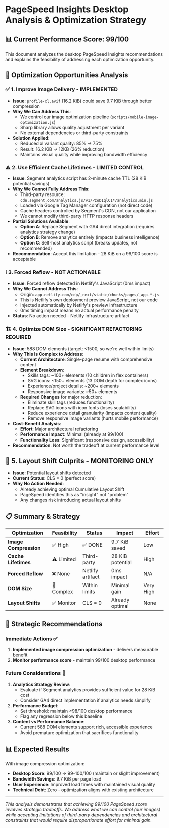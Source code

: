 # PageSpeed Insights Desktop Analysis & Optimization Strategy

## 📊 Current Performance Score: 99/100

This document analyzes the desktop PageSpeed Insights recommendations and explains the feasibility of addressing each optimization opportunity.

## 🎯 Optimization Opportunities Analysis

### ✅ **1. Improve Image Delivery** - IMPLEMENTED
- **Issue**: `profile-xl.avif` (16.2 KiB) could save 9.7 KiB through better compression
- **Why We Can Address This**: 
  - We control our image optimization pipeline (`scripts/mobile-image-optimization.js`)
  - Sharp library allows quality adjustment per variant
  - No external dependencies or third-party constraints
- **Solution Applied**:
  - Reduced xl variant quality: 85% → 75%
  - Result: 16.2 KiB → 12KB (26% reduction)
  - Maintains visual quality while improving bandwidth efficiency

### ⚠️ **2. Use Efficient Cache Lifetimes** - LIMITED CONTROL
- **Issue**: Segment analytics script has 2-minute cache TTL (28 KiB potential savings)
- **Why We Cannot Fully Address This**:
  - Third-party resource: `cdn.segment.com/analytics.js/v1/PzoD1qlC1*/analytics.min.js`
  - Loaded via Google Tag Manager configuration (not direct code)
  - Cache headers controlled by Segment's CDN, not our application
  - We cannot modify third-party HTTP response headers
- **Partial Solutions Available**:
  - **Option A**: Replace Segment with GA4 direct integration (requires analytics strategy change)
  - **Option B**: Remove analytics entirely (impacts business intelligence)
  - **Option C**: Self-host analytics script (breaks updates, not recommended)
- **Recommendation**: Accept this limitation - 28 KiB on a 99/100 score is acceptable

### ℹ️ **3. Forced Reflow** - NOT ACTIONABLE
- **Issue**: Forced reflow detected in Netlify's JavaScript (0ms impact)
- **Why We Cannot Address This**:
  - Origin: `app.netlify.com/cdp/_next/static/chunks/pages/_app-*.js`
  - This is Netlify's own deployment preview JavaScript, not our code
  - Injected automatically by Netlify's preview infrastructure
  - 0ms timing impact means no actual performance penalty
- **Status**: No action needed - Netlify infrastructure artifact

### 🏗️ **4. Optimize DOM Size** - SIGNIFICANT REFACTORING REQUIRED
- **Issue**: 588 DOM elements (target: <1500, so we're well within limits)
- **Why This Is Complex to Address**:
  - **Current Architecture**: Single-page resume with comprehensive content
  - **Element Breakdown**:
    - Skills tags: ~100+ elements (10 children in flex containers)
    - SVG icons: ~150+ elements (13 DOM depth for complex icons)
    - Experience/project details: ~200+ elements
    - Responsive image variants: ~50+ elements
  - **Required Changes** for major reduction:
    - Eliminate skill tags (reduces functionality)
    - Replace SVG icons with icon fonts (loses scalability)
    - Reduce experience detail granularity (impacts content quality)
    - Remove responsive image variants (hurts mobile performance)
- **Cost-Benefit Analysis**:
  - **Effort**: Major architectural refactoring
  - **Performance Impact**: Minimal (already at 99/100)
  - **Functionality Loss**: Significant (responsive design, accessibility)
- **Recommendation**: Not worth the tradeoff at current performance level

## 🚀 **5. Layout Shift Culprits** - MONITORING ONLY
- **Issue**: Potential layout shifts detected
- **Current Status**: CLS = 0 (perfect score)
- **Why No Action Needed**: 
  - Already achieving optimal Cumulative Layout Shift
  - PageSpeed identifies this as "insight" not "problem"
  - Any changes risk introducing actual layout shifts

## 📋 Summary & Strategy

| Optimization | Feasibility | Status | Impact | Effort |
|--------------|-------------|---------|---------|--------|
| **Image Compression** | ✅ High | ✅ DONE | 9.7 KiB saved | Low |
| **Cache Lifetimes** | ⚠️ Limited | Third-party | 28 KiB potential | High |
| **Forced Reflow** | ❌ None | Netlify artifact | 0ms impact | N/A |
| **DOM Size** | 🔄 Complex | Within limits | Minimal gain | Very High |
| **Layout Shifts** | ✅ Monitor | CLS = 0 | Already optimal | None |

## 🎯 Strategic Recommendations

### Immediate Actions ✅
1. **Implemented image compression optimization** - delivers measurable benefit
2. **Monitor performance score** - maintain 99/100 desktop performance

### Future Considerations 🔮
1. **Analytics Strategy Review**: 
   - Evaluate if Segment analytics provides sufficient value for 28 KiB cost
   - Consider GA4 direct implementation if analytics needs simplify
2. **Performance Budget**:
   - Set threshold: maintain ≥98/100 desktop performance
   - Flag any regression below this baseline
3. **Content vs Performance Balance**:
   - Current 588 DOM elements support rich, accessible experience
   - Avoid premature optimization that sacrifices functionality

## 📊 Expected Results

With image compression optimization:
- **Desktop Score**: 99/100 → 99-100/100 (maintain or slight improvement)
- **Bandwidth Savings**: 9.7 KiB per page load
- **User Experience**: Improved load times with maintained visual quality
- **Technical Debt**: Zero - optimization aligns with existing architecture

---

*This analysis demonstrates that achieving 99/100 PageSpeed score involves strategic tradeoffs. We address what we can control (our images) while accepting limitations of third-party dependencies and architectural constraints that would require disproportionate effort for minimal gain.*